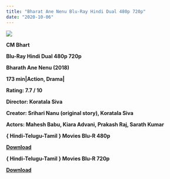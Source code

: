 ```yaml
---
title: "Bharat Ane Nenu Blu-Ray Hindi Dual 480p 720p"
date: "2020-10-06"
---
```


[**![](https://1.bp.blogspot.com/-uiXdBT8mZqI/Xu7uv0Iq8BI/AAAAAAAADkI/UxuAqt-JIRQE8x4epMpMlBYGkFy9Vl8vACLcBGAsYHQ/s1600/kknnfguurcyuyv0.jpg)**](https://1.bp.blogspot.com/-uiXdBT8mZqI/Xu7uv0Iq8BI/AAAAAAAADkI/UxuAqt-JIRQE8x4epMpMlBYGkFy9Vl8vACLcBGAsYHQ/s1600/kknnfguurcyuyv0.jpg)

 **CM Bhart**

**Blu-Ray Hindi Dual 480p 720p** 

**Bharath Ane Nenu (2018)**

**173 min|Action, Drama|**

**Rating: 7.7 / 10** 

**Director: Koratala Siva**

**Creator: Srihari Nanu (original story), Koratala Siva**

**Actors: Mahesh Babu, Kiara Advani, Prakash Raj, Sarath Kumar**

**{ Hindi-Telugu-Tamil } Movies Blu-R 480p**

[**Download**](https://myglinks.xyz/5220)

**{ Hindi-Telugu-Tamil } Movies Blu-R 720p**

[**Download**](https://myglinks.xyz/5221)
